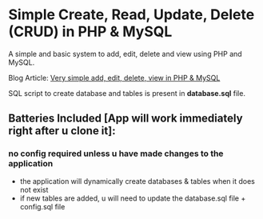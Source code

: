 Simple Create, Read, Update, Delete (CRUD) in PHP & MySQL
========

A simple and basic system to add, edit, delete and view using PHP and MySQL. 

Blog Article: [Very simple add, edit, delete, view in PHP & MySQL](http://blog.chapagain.com.np/very-simple-add-edit-delete-view-in-php-mysql/)

SQL script to create database and tables is present in **database.sql** file.


## Batteries Included [App will work immediately right after u clone it]:
### no config required unless u have made changes to the application

- the application will dynamically create databases & tables when it does not exist
- if new tables are added, u will need to update the database.sql file + config.sql file

